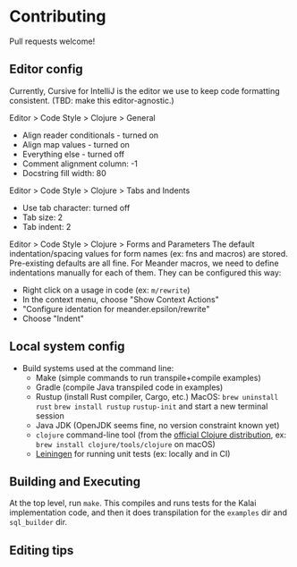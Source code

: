 # Contributing

Pull requests welcome!

## Editor config

Currently, Cursive for IntelliJ is the editor we use to keep code formatting consistent.
(TBD: make this editor-agnostic.)

Editor > Code Style > Clojure > General
* Align reader conditionals - turned on
* Align map values - turned on
* Everything else - turned off
* Comment alignment column: -1
* Docstring fill width: 80

Editor > Code Style > Clojure > Tabs and Indents
* Use tab character: turned off
* Tab size: 2
* Tab indent: 2

Editor > Code Style > Clojure > Forms and Parameters
The default indentation/spacing values for form names (ex: fns and macros) are stored.
Pre-existing defaults are all fine.
For Meander macros, we need to define indentations manually for each of them.
They can be configured this way:
* Right click on a usage in code (ex: `m/rewrite`)
* In the context menu, choose "Show Context Actions"
* "Configure identation for meander.epsilon/rewrite"
* Choose "Indent"

## Local system config

* Build systems used at the command line:
  - Make (simple commands to run transpile+compile examples)
  - Gradle (compile Java transpiled code in examples)
  - Rustup (install Rust compiler, Cargo, etc.)
    MacOS: `brew uninstall rust` `brew install rustup` `rustup-init`
    and start a new terminal session
  - Java JDK (OpenJDK seems fine, no version constraint known yet) 
  - `clojure` command-line tool (from the [official Clojure distribution](https://clojure.org/guides/getting_started),
    ex: `brew install clojure/tools/clojure` on macOS)
  - [Leiningen](https://leiningen.org/) for running unit tests (ex: locally and in CI) 
 
## Building and Executing

At the top level, run `make`. This compiles and runs tests for the Kalai implementation code, and then it
does transpilation for the `examples` dir and `sql_builder` dir.

## Editing tips

